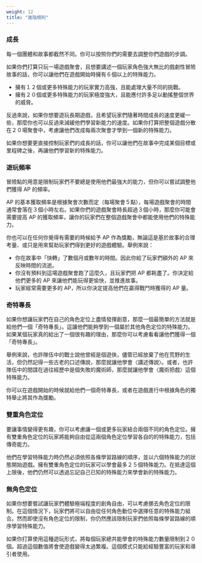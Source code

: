 ```yaml
---
weight: 12
title: "進階規則"
---
```

### 成長
每一個團體和故事都截然不同。你可以按照你們的需要去調整你們遊戲的步調。

如果你們打算只玩一場遊戲聚會，且想要講述一個玩家角色強大無比的戲劇性冒險故事的話，你可以讓他們在遊戲開始時擁有６個以上的特殊能力。
- 擁有１２個或更多特殊能力的玩家實力高強，且能處理大量不同的挑戰。
- 擁有２０個或更多特殊能力的玩家極度強大，且能應付許多足以動搖整個世界的威脅。

反過來說，如果你想要遊玩長期遊戲，且希望玩家們隨著時間成長的速度更緩一些，那麼你也可以反過來減緩他們學習新能力的速度。如果你打算把整個遊戲分散在２０場聚會中，考慮讓他們改成每兩次聚會才學到一個新的特殊能力。

如果你想要更直接控制玩家們的成長的話，你可以讓他們在故事中完成某個目標或里程碑之後，再讓他們學習新的特殊能力。

### 遊玩頻率
冒險點的用意是限制玩家們不要總是使用他們最強大的能力，但你可以嘗試調整他們獲得 AP 的頻率。

AP 的基本獲取頻率是根據聚會次數而定（每場聚會５點），每場遊戲聚會的時間通常會落在３個小時左右。如果你們的遊戲聚會時長超過３個小時，那麼你可能會需要提高 AP 的獲取頻率，讓你的玩家們在整個遊戲聚會中都能使用他們的特殊能力。

你也可以在任何你覺得有需要的時候給予 AP 作為獎勵，無論這是基於故事的合理考量、或只是用來幫助玩家們得到更好的遊戲體驗。舉例來說：
- 你在故事中「快轉」了數個月或數年的時間。因此你給了玩家們額外的 AP 來反映時間的流逝。
- 你沒有預料到這場遊戲聚會跑了這麼久，且玩家們把 AP 都耗盡了。你決定給他們更多的 AP 來讓他們能玩得更愉快，並推進故事。
- 玩家經常需要更多的 AP，所以你決定提高他們在贏得戰鬥時獲得的 AP 量。

### 奇特專長
如果你想讓玩家們在自己的角色定位上盡情發揮創意，那麼一個最簡單的方法就是給他們一個「奇特專長」。這讓他們能夠學到一個屬於其他角色定位的特殊能力。如果某個玩家真的給出了一個很有趣的理由，那麼你可以考慮看看讓他們獲得一個「奇特專長」。

舉例來說，也許隊伍中的戰士說他曾經是個遊俠，儘管已經放棄了他在荒野的生活，但仍然記得一些古老的口述傳說，那麼就讓他學會〈講述傳說〉。或者，也許隊伍中的間諜在過往經歷中是個失敗的魔術師，那麼就讓他學會〈魔術把戲〉這個特殊能力。

你可以在遊戲開始的時候就給他們一個奇特專長，或者在遊戲進行中根據角色的獨特舉止將其作為獎勵。


### 雙重角色定位
要讓事情變得更有趣，你可以考慮讓一個或更多玩家結合兩個不同的角色定位。擁有雙重角色定位的玩家將能夠自由從這兩個角色定位學習各自的的特殊能力，包括傳奇能力。

他們在學習特殊能力時仍然必須依照各條學習路線的順序，並以六個特殊能力的狀態開始遊戲。擁有雙重角色定位的玩家可以學會最多２５個特殊能力。在抵達這個上限後，他們仍然可以透過忘記自己已知的特殊能力來學會新的特殊能力。

### 無角色定位
如果你想要嘗試讓玩家們體驗極端程度的創角自由，可以考慮挪去角色定位的限制。在這個情況下，玩家們將可以自由從任何角色動位中選擇任意的特殊能力組合。然而即使沒有角色定位的限制，你仍然應該限制玩家們依照每條學習路線的順序學習特殊能力。

如果你打算使用這種遊玩形式，將每個玩家總共能學會的特殊能力數量限制到２０個。超過這個數值將會使遊戲變得太過繁複。這個模式只能給經驗豐富的玩家和導引者使用。

